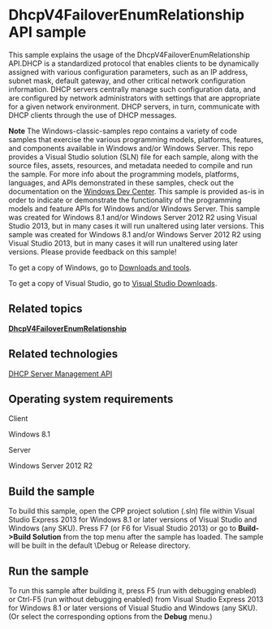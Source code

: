 DhcpV4FailoverEnumRelationship API sample
=========================================

This sample explains the usage of the DhcpV4FailoverEnumRelationship API.DHCP is a standardized protocol that enables clients to be dynamically assigned with various configuration parameters, such as an IP address, subnet mask, default gateway, and other critical network configuration information. DHCP servers centrally manage such configuration data, and are configured by network administrators with settings that are appropriate for a given network environment. DHCP servers, in turn, communicate with DHCP clients through the use of DHCP messages.

**Note**  The Windows-classic-samples repo contains a variety of code samples that exercise the various programming models, platforms, features, and components available in Windows and/or Windows Server. This repo provides a Visual Studio solution (SLN) file for each sample, along with the source files, assets, resources, and metadata needed to compile and run the sample. For more info about the programming models, platforms, languages, and APIs demonstrated in these samples, check out the documentation on the [Windows Dev Center](https://dev.windows.com). This sample is provided as-is in order to indicate or demonstrate the functionality of the programming models and feature APIs for Windows and/or Windows Server. This sample was created for Windows 8.1 and/or Windows Server 2012 R2 using Visual Studio 2013, but in many cases it will run unaltered using later versions. This sample was created for Windows 8.1 and/or Windows Server 2012 R2 using Visual Studio 2013, but in many cases it will run unaltered using later versions. Please provide feedback on this sample!

To get a copy of Windows, go to [Downloads and tools](http://go.microsoft.com/fwlink/p/?linkid=301696).

To get a copy of Visual Studio, go to [Visual Studio Downloads](http://go.microsoft.com/fwlink/p/?linkid=301697).

Related topics
--------------

[**DhcpV4FailoverEnumRelationship**](http://msdn.microsoft.com/en-us/library/windows/desktop/hh404309)

Related technologies
--------------------

[DHCP Server Management API](http://msdn.microsoft.com/en-us/library/windows/desktop/aa363376)

Operating system requirements
-----------------------------

Client

Windows 8.1

Server

Windows Server 2012 R2

Build the sample
----------------

To build this sample, open the CPP project solution (.sln) file within Visual Studio Express 2013 for Windows 8.1 or later versions of Visual Studio and Windows (any SKU). Press F7 (or F6 for Visual Studio 2013) or go to **Build-\>Build Solution** from the top menu after the sample has loaded. The sample will be built in the default \\Debug or Release directory.

Run the sample
--------------

To run this sample after building it, press F5 (run with debugging enabled) or Ctrl-F5 (run without debugging enabled) from Visual Studio Express 2013 for Windows 8.1 or later versions of Visual Studio and Windows (any SKU). (Or select the corresponding options from the **Debug** menu.)


